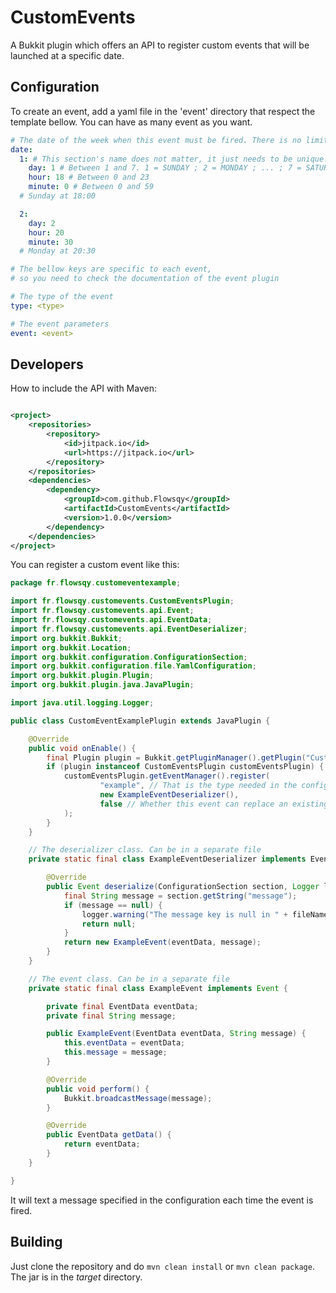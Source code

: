 # CustomEvents

A Bukkit plugin which offers an API to register custom events that will be launched at a specific date.

## Configuration

To create an event, add a yaml file in the 'event' directory that respect the template bellow. You can have as many
event as you want.

```yaml
# The date of the week when this event must be fired. There is no limit for the number of dates
date:
  1: # This section's name does not matter, it just needs to be unique.
    day: 1 # Between 1 and 7. 1 = SUNDAY ; 2 = MONDAY ; ... ; 7 = SATURDAY
    hour: 18 # Between 0 and 23
    minute: 0 # Between 0 and 59
  # Sunday at 18:00

  2:
    day: 2
    hour: 20
    minute: 30
  # Monday at 20:30

# The bellow keys are specific to each event, 
# so you need to check the documentation of the event plugin

# The type of the event
type: <type>

# The event parameters
event: <event>
```

## Developers

How to include the API with Maven:

```xml

<project>
    <repositories>
        <repository>
            <id>jitpack.io</id>
            <url>https://jitpack.io</url>
        </repository>
    </repositories>
    <dependencies>
        <dependency>
            <groupId>com.github.Flowsqy</groupId>
            <artifactId>CustomEvents</artifactId>
            <version>1.0.0</version>
        </dependency>
    </dependencies>
</project>
```

You can register a custom event like this:

```java
package fr.flowsqy.customeventexample;

import fr.flowsqy.customevents.CustomEventsPlugin;
import fr.flowsqy.customevents.api.Event;
import fr.flowsqy.customevents.api.EventData;
import fr.flowsqy.customevents.api.EventDeserializer;
import org.bukkit.Bukkit;
import org.bukkit.Location;
import org.bukkit.configuration.ConfigurationSection;
import org.bukkit.configuration.file.YamlConfiguration;
import org.bukkit.plugin.Plugin;
import org.bukkit.plugin.java.JavaPlugin;

import java.util.logging.Logger;

public class CustomEventExamplePlugin extends JavaPlugin {

    @Override
    public void onEnable() {
        final Plugin plugin = Bukkit.getPluginManager().getPlugin("CustomEvents");
        if (plugin instanceof CustomEventsPlugin customEventsPlugin) {
            customEventsPlugin.getEventManager().register(
                    "example", // That is the type needed in the configuration (see above)
                    new ExampleEventDeserializer(),
                    false // Whether this event can replace an existing event with the same identifier
            );
        }
    }

    // The deserializer class. Can be in a separate file
    private static final class ExampleEventDeserializer implements EventDeserializer {

        @Override
        public Event deserialize(ConfigurationSection section, Logger logger, String fileName, EventData eventData) {
            final String message = section.getString("message");
            if (message == null) {
                logger.warning("The message key is null in " + fileName + ", you need to set it. ");
                return null;
            }
            return new ExampleEvent(eventData, message);
        }
    }

    // The event class. Can be in a separate file
    private static final class ExampleEvent implements Event {

        private final EventData eventData;
        private final String message;

        public ExampleEvent(EventData eventData, String message) {
            this.eventData = eventData;
            this.message = message;
        }

        @Override
        public void perform() {
            Bukkit.broadcastMessage(message);
        }

        @Override
        public EventData getData() {
            return eventData;
        }
    }

}
```

It will text a message specified in the configuration each time the event is fired.

## Building

Just clone the repository and do `mvn clean install` or `mvn clean package`. The jar is in the _target_ directory.
